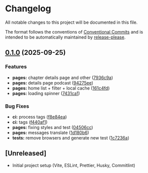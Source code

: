 # Changelog

All notable changes to this project will be documented in this file.

The format follows the conventions of [Conventional Commits](https://www.conventionalcommits.org/en/v1.0.0/)
and is intended to be automatically maintained by [release-please](https://github.com/googleapis/release-please).

## [0.1.0](https://github.com/Daynchu21/challenge_podcast/compare/challenge-podcast-v0.0.1...challenge-podcast-v0.1.0) (2025-09-25)


### Features

* **pages:** chapter details page and other ([7936c9a](https://github.com/Daynchu21/challenge_podcast/commit/7936c9a464b14335837a85443f1709258fcf95c6))
* **pages:** details page podcast ([94275ee](https://github.com/Daynchu21/challenge_podcast/commit/94275ee6b2d7b2d2ee3bbcfabe544a19d65cade1))
* **pages:** home list + filter + local cache ([161c4fd](https://github.com/Daynchu21/challenge_podcast/commit/161c4fd81e77d816da19064dece4e4e111f3b3f4))
* **pages:** loading spinner ([7431ca1](https://github.com/Daynchu21/challenge_podcast/commit/7431ca16805e4c1e84a0be88b9701045f4a32b56))


### Bug Fixes

* **ci:** process tags ([f8e84ea](https://github.com/Daynchu21/challenge_podcast/commit/f8e84eae9707c954caf2340777d3d531864cf7c3))
* **ci:** tags ([f440af1](https://github.com/Daynchu21/challenge_podcast/commit/f440af17c39d03cd40f4ed42b4dfd4a2f7f59a7f))
* **pages:** fixing styles and test ([04506cc](https://github.com/Daynchu21/challenge_podcast/commit/04506cc952bfe93a20c20e866da520da100d7dc6))
* **pages:** messages translate ([1d180b6](https://github.com/Daynchu21/challenge_podcast/commit/1d180b6fa894971cc3946c69425337703ec903fd))
* **tests:** remove browsers and generate new test ([1c7236a](https://github.com/Daynchu21/challenge_podcast/commit/1c7236a2f801278e985ae4b8c81ae5ccae3eaeac))

## [Unreleased]

- Initial project setup (Vite, ESLint, Prettier, Husky, Commitlint)
